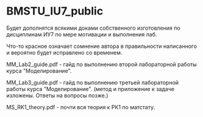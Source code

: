 # BMSTU_IU7_public

Будет дополнятся всякими доками собственного изготовления по дисциплинам ИУ7 по мере мотивации и выполнения лаб.

Что-то красное означает сомнение автора в правильности написанного и вероятно будет исправлено со временем.

MM_Lab2_guide.pdf - гайд по выполнению второй лабораторной работы курса "Моделирование".

MM_Lab3_guide.pdf - гайд по выполнению третьей лабораторной работы курса "Моделирование". (метод и приложение к задаче изложены. Ответы на вопросы позже.)

MS_RK1_theory.pdf - почти вся теория к РК1 по матстату. 
